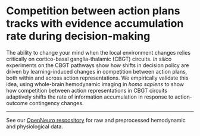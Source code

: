 # Competition between action plans tracks with evidence accumulation rate during decision-making
The ability to change your mind when the local environment changes relies critically on cortico-basal ganglia-thalamic (CBGT) circuits. _In silico_ experiments on the CBGT pathways show how shifts in decision policy are driven by learning-induced changes in competition between action plans, both within and across action representations. We empirically validate this idea, using whole-brain hemodynamic imaging in _homo sapiens_ to show how competition between action representations in CBGT circuits adaptively shifts the rate of information accumulation in response to action-outcome contingency changes.

*** 

See our [OpenNeuro respository](https://openneuro.org/datasets/ds004283/versions/1.0.2) for raw and preprocessed hemodynamic and physiological data. 

